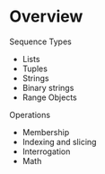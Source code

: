 # Overview

Sequence Types
- Lists
- Tuples
- Strings
- Binary strings
- Range Objects

Operations
- Membership
- Indexing and slicing
- Interrogation
- Math

